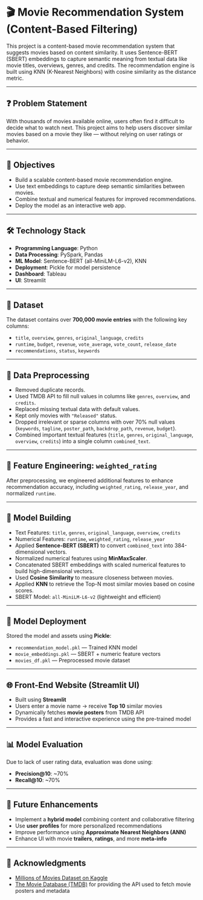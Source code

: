 # 🎬 Movie Recommendation System (Content-Based Filtering)

This project is a content-based movie recommendation system that suggests movies based on content similarity. It uses Sentence-BERT (SBERT) embeddings to capture semantic meaning from textual data like movie titles, overviews, genres, and credits. The recommendation engine is built using KNN (K-Nearest Neighbors) with cosine similarity as the distance metric.

---

## ❓ Problem Statement

With thousands of movies available online, users often find it difficult to decide what to watch next. This project aims to help users discover similar movies based on a movie they like — without relying on user ratings or behavior.

---

## 🎯 Objectives

- Build a scalable content-based movie recommendation engine.
- Use text embeddings to capture deep semantic similarities between movies.
- Combine textual and numerical features for improved recommendations.
- Deploy the model as an interactive web app.

---

## 🛠 Technology Stack

- **Programming Language**: Python  
- **Data Processing**: PySpark, Pandas  
- **ML Model**: Sentence-BERT (all-MiniLM-L6-v2), KNN  
- **Deployment**: Pickle for model persistence  
- **Dashboard**: Tableau  
- **UI**: Streamlit  

---

## 📁 Dataset

The dataset contains over **700,000 movie entries** with the following key columns:

- `title`, `overview`, `genres`, `original_language`, `credits`  
- `runtime`, `budget`, `revenue`, `vote_average`, `vote_count`, `release_date`  
- `recommendations`, `status`, `keywords`

---

## 🔄 Data Preprocessing

- Removed duplicate records.
- Used TMDB API to fill null values in columns like `genres`, `overview`, and `credits`.
- Replaced missing textual data with default values.
- Kept only movies with `"Released"` status.
- Dropped irrelevant or sparse columns with over 70% null values (`keywords`, `tagline`, `poster_path`, `backdrop_path`, `revenue`, `budget`).
- Combined important textual features (`title`, `genres`, `original_language`, `overview`, `credits`) into a single column `combined_text`.

---

## 🧪 Feature Engineering: `weighted_rating`

After preprocessing, we engineered additional features to enhance recommendation accuracy, including `weighted_rating`, `release_year`, and normalized `runtime`.

---

## 🧠 Model Building

- Text Features: `title`, `genres`, `original_language`, `overview`, `credits`
- Numerical Features: `runtime`, `weighted_rating`, `release_year`
- Applied **Sentence-BERT (SBERT)** to convert `combined_text` into 384-dimensional vectors.
- Normalized numerical features using **MinMaxScaler**.
- Concatenated SBERT embeddings with scaled numerical features to build high-dimensional vectors.
- Used **Cosine Similarity** to measure closeness between movies.
- Applied **KNN** to retrieve the Top-N most similar movies based on cosine scores.
- SBERT Model: `all-MiniLM-L6-v2` (lightweight and efficient)

---

## 🚀 Model Deployment

Stored the model and assets using **Pickle**:
- `recommendation_model.pkl` — Trained KNN model
- `movie_embeddings.pkl` — SBERT + numeric feature vectors
- `movies_df.pkl` — Preprocessed movie dataset

---

## 🌐 Front-End Website (Streamlit UI)

- Built using **Streamlit**
- Users enter a movie name → receive **Top 10** similar movies
- Dynamically fetches **movie posters** from TMDB API
- Provides a fast and interactive experience using the pre-trained model

---

## 📊 Model Evaluation

Due to lack of user rating data, evaluation was done using:
- **Precision@10**: ~70%
- **Recall@10**: ~70%

---

## 🔮 Future Enhancements

- Implement a **hybrid model** combining content and collaborative filtering
- Use **user profiles** for more personalized recommendations
- Improve performance using **Approximate Nearest Neighbors (ANN)**
- Enhance UI with movie **trailers**, **ratings**, and more **meta-info**

---

## 🙌 Acknowledgments

- [Millions of Movies Dataset on Kaggle](https://www.kaggle.com/datasets/akshaypawar7/millions-of-movies)  
- [The Movie Database (TMDB)](https://www.themoviedb.org/) for providing the API used to fetch movie posters and metadata

